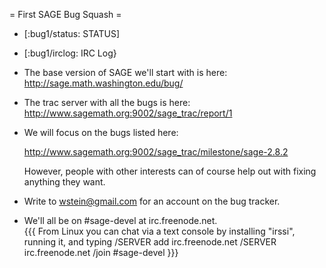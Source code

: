 = First SAGE Bug Squash =

 * [:bug1/status: STATUS]

 * [:bug1/irclog: IRC Log}

 * The base version of SAGE we'll start with is here:
      http://sage.math.washington.edu/bug/

 * The trac server with all the bugs is here:
      http://www.sagemath.org:9002/sage_trac/report/1
 
 * We will focus on the bugs listed here:

      http://www.sagemath.org:9002/sage_trac/milestone/sage-2.8.2

   However, people with other interests can of course help out with fixing anything they want. 
   

 * Write to wstein@gmail.com for an account on the bug tracker. 

 * We'll all be on #sage-devel at irc.freenode.net.  
{{{
From Linux you can chat via a text console by installing "irssi", running it, and typing 
  /SERVER add irc.freenode.net 
  /SERVER irc.freenode.net
  /join #sage-devel
}}}


 
